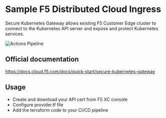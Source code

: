 # Sample F5 Distributed Cloud Ingress 
Secure Kubernetes Gateway allows existing F5 Customer Edge cluster to connect to the Kubernetes API server and expose and protect Kubernetes services.

![Actions Pipeline](https://github.com/pavbjj/F5-XC-DevOps/blob/main/k8s-ingress-gateway/f5-lb-ingress/images/images/k8s-ingress.png)

## Official documentation
https://docs.cloud.f5.com/docs/quick-start/secure-kubernetes-gateway

## Usage 
- Create and download your API cert from F5 XC console
- Configure provider.tf file
- Add the terraform code to your CI/CD pipeline